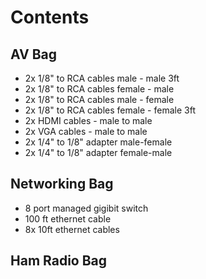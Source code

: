 # Contents

## AV Bag


- 2x 1/8" to RCA cables male - male 3ft
- 2x 1/8" to RCA cables female - male 
- 2x 1/8" to RCA cables male - female
- 2x 1/8" to RCA cables female - female 3ft
- 2x HDMI cables - male to male
- 2x VGA cables - male to male
- 2x 1/4" to 1/8" adapter male-female
- 2x 1/4" to 1/8" adapter female-male

## Networking Bag

- 8 port managed gigibit switch
- 100 ft ethernet cable
- 8x 10ft ethernet cables

## Ham Radio Bag
